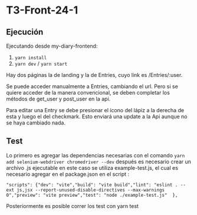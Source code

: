 # T3-Front-24-1

## Ejecución

Ejecutando desde my-diary-frontend:

1. `yarn install`
2. `yarn dev` / `yarn start`

Hay dos páginas la de landing y la de Entries, cuyo link es /Entries/:user.

Se puede acceder manualmente a Entries, cambiando el url. Pero si se quiere acceder de la manera convencional, se deben completar los métodos de get_user y post_user en la api.

Para editar una Entry se debe presionar el ícono del lápiz a la derecha de esta y luego el del checkmark. Esto enviará una update a la Api aunque no se haya cambiado nada.


## Test

Lo primero es agregar las dependencias necesarias con el comando `yarn add selenium-webdriver chromedriver --dev` después es necesario crear un archivo .js ejecutable en este caso se utiliza example-test.js, el cual es necesario agregar en el package.json en el script :

```
"scripts": {"dev": "vite","build": "vite build","lint": "eslint . --ext js,jsx --report-unused-disable-directives --max-warnings 0","preview": "vite preview","test": "node ./example-test.js"  },
```

Posteriormente es posible correr los test con yarn test
